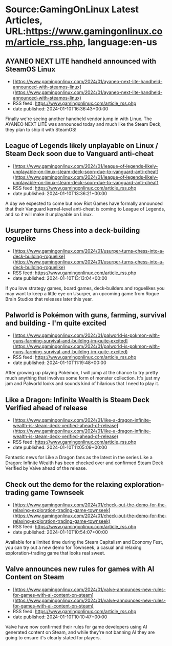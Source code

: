 # Source:GamingOnLinux Latest Articles, URL:https://www.gamingonlinux.com/article_rss.php, language:en-us

## AYANEO NEXT LITE handheld announced with SteamOS Linux
 - [https://www.gamingonlinux.com/2024/01/ayaneo-next-lite-handheld-announced-with-steamos-linux](https://www.gamingonlinux.com/2024/01/ayaneo-next-lite-handheld-announced-with-steamos-linux)
 - RSS feed: https://www.gamingonlinux.com/article_rss.php
 - date published: 2024-01-10T16:36:43+00:00

Finally we're seeing another handheld vendor jump in with Linux. The AYANEO NEXT LITE was announced today and much like the Steam Deck, they plan to ship it with SteamOS!

## League of Legends likely unplayable on Linux / Steam Deck soon due to Vanguard anti-cheat
 - [https://www.gamingonlinux.com/2024/01/league-of-legends-likely-unplayable-on-linux-steam-deck-soon-due-to-vanguard-anti-cheat](https://www.gamingonlinux.com/2024/01/league-of-legends-likely-unplayable-on-linux-steam-deck-soon-due-to-vanguard-anti-cheat)
 - RSS feed: https://www.gamingonlinux.com/article_rss.php
 - date published: 2024-01-10T13:36:21+00:00

A day we expected to come but now Riot Games have formally announced that their Vanguard kernel-level anti-cheat is coming to League of Legends, and so it will make it unplayable on Linux.

## Usurper turns Chess into a deck-building roguelike
 - [https://www.gamingonlinux.com/2024/01/usurper-turns-chess-into-a-deck-building-roguelike](https://www.gamingonlinux.com/2024/01/usurper-turns-chess-into-a-deck-building-roguelike)
 - RSS feed: https://www.gamingonlinux.com/article_rss.php
 - date published: 2024-01-10T13:13:04+00:00

If you love strategy games, board games, deck-builders and roguelikes you may want to keep a little eye on Usurper, an upcoming game from Rogue Brain Studios that releases later this year.

## Palworld is Pokémon with guns, farming, survival and building - I'm quite excited
 - [https://www.gamingonlinux.com/2024/01/palworld-is-pokmon-with-guns-farming-survival-and-building-im-quite-excited](https://www.gamingonlinux.com/2024/01/palworld-is-pokmon-with-guns-farming-survival-and-building-im-quite-excited)
 - RSS feed: https://www.gamingonlinux.com/article_rss.php
 - date published: 2024-01-10T11:19:48+00:00

After growing up playing Pokémon, I will jump at the chance to try pretty much anything that involves some form of monster collection. It's just my jam and Palworld looks and sounds kind of hilarious that I need to play it.

## Like a Dragon: Infinite Wealth is Steam Deck Verified ahead of release
 - [https://www.gamingonlinux.com/2024/01/like-a-dragon-infinite-wealth-is-steam-deck-verified-ahead-of-release](https://www.gamingonlinux.com/2024/01/like-a-dragon-infinite-wealth-is-steam-deck-verified-ahead-of-release)
 - RSS feed: https://www.gamingonlinux.com/article_rss.php
 - date published: 2024-01-10T11:05:09+00:00

Fantastic news for Like a Dragon fans as the latest in the series Like a Dragon: Infinite Wealth has been checked over and confirmed Steam Deck Verified by Valve ahead of the release.

## Check out the demo for the relaxing exploration-trading game Townseek
 - [https://www.gamingonlinux.com/2024/01/check-out-the-demo-for-the-relaxing-exploration-trading-game-townseek](https://www.gamingonlinux.com/2024/01/check-out-the-demo-for-the-relaxing-exploration-trading-game-townseek)
 - RSS feed: https://www.gamingonlinux.com/article_rss.php
 - date published: 2024-01-10T10:54:07+00:00

Available for a limited time during the Steam Capitalism and Economy Fest, you can try out a new demo for Townseek, a casual and relaxing exploration-trading game that looks real sweet.

## Valve announces new rules for games with AI Content on Steam
 - [https://www.gamingonlinux.com/2024/01/valve-announces-new-rules-for-games-with-ai-content-on-steam](https://www.gamingonlinux.com/2024/01/valve-announces-new-rules-for-games-with-ai-content-on-steam)
 - RSS feed: https://www.gamingonlinux.com/article_rss.php
 - date published: 2024-01-10T10:10:47+00:00

Valve have now confirmed their rules for game developers using AI generated content on Steam, and while they're not banning AI they are going to ensure it's clearly stated for players.

